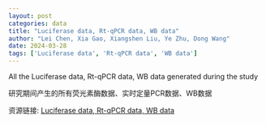 ```yaml
---
layout: post
categories: data
title: "Luciferase data, Rt-qPCR data, WB data"
author: "Lei Chen, Xia Gao, Xiangshen Liu, Ye Zhu, Dong Wang"
date: 2024-03-28
tags: ['Luciferase data', 'Rt-qPCR data', 'WB data']
---
```


All the Luciferase data, Rt-qPCR data, WB data generated during the study

研究期间产生的所有荧光素酶数据、实时定量PCR数据、WB数据

资源链接: [Luciferase data, Rt-qPCR data, WB data](https://doi.org/10.57760/sciencedb.16124)
